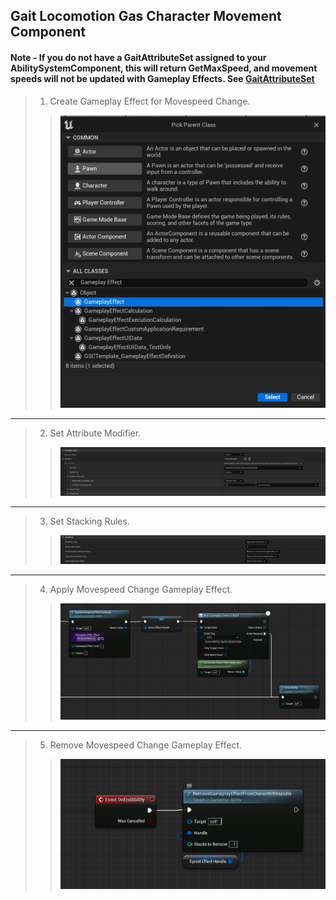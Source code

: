 ## Gait Locomotion Gas Character Movement Component

#### Note - If you do not have a GaitAttributeSet assigned to your AbilitySystemComponent, this will return GetMaxSpeed, and movement speeds will not be updated with Gameplay Effects. See [GaitAttributeSet](https://github.com/GoliathGuitars/GaitLocomotionSystem/blob/main/Documentation/HelperFunctionClasses/GaitAttributeSet.md)
>
> 1. Create Gameplay Effect for Movespeed Change.
>> ![](/Assets/Images/Documentation/ActorComponentClasses/GaitLocomotionGasCmc/CreateGameplayEffect.png#small-image)
---
> 2. Set Attribute Modifier.
>> ![](/Assets/Images/Documentation/ActorComponentClasses/GaitLocomotionGasCmc/SprintGameplayEffect.png#small-image)
---
> 3. Set Stacking Rules.
>> ![](/Assets/Images/Documentation/ActorComponentClasses/GaitLocomotionGasCmc/SprintStackRules.png#small-image)
---
> 4. Apply Movespeed Change Gameplay Effect.
>> ![](/Assets/Images/Documentation/ActorComponentClasses/GaitLocomotionGasCmc/ApplySprintMovespeed.png#small-image)
---
> 5. Remove Movespeed Change Gameplay Effect.
>> ![](/Assets/Images/Documentation/ActorComponentClasses/GaitLocomotionGasCmc/RemoveSprintMovespeed.png#small-image)
